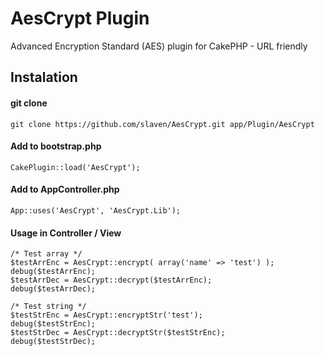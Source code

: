 AesCrypt Plugin
===============

Advanced Encryption Standard (AES) plugin for CakePHP - URL friendly

## Instalation ##

#### git clone ###
```
git clone https://github.com/slaven/AesCrypt.git app/Plugin/AesCrypt
```

#### Add to bootstrap.php ###
```
CakePlugin::load('AesCrypt');
```

#### Add to AppController.php ####
```
App::uses('AesCrypt', 'AesCrypt.Lib');
```

#### Usage in Controller / View ####
```
/* Test array */
$testArrEnc = AesCrypt::encrypt( array('name' => 'test') );
debug($testArrEnc);
$testArrDec = AesCrypt::decrypt($testArrEnc);
debug($testArrDec);
```

```
/* Test string */
$testStrEnc = AesCrypt::encryptStr('test');
debug($testStrEnc);
$testStrDec = AesCrypt::decryptStr($testStrEnc);
debug($testStrDec);
```

